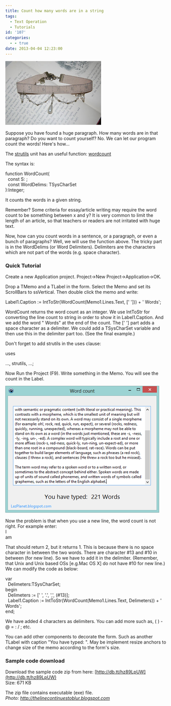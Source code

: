 ```yaml
---
title: Count how many words are in a string
tags:
  - Text Operation
  - Tutorials
id: '107'
categories:
  - - true
date: 2013-04-04 12:23:00
---
```


![](count-words-in-string/necklace-measure-words.jpg)

Suppose you have found a huge paragraph. How many words are in that paragraph? Do you want to count yourself? No. We can let our program count the words! Here's how...
<!-- more -->
  
  
The [strutils](http://www.freepascal.org/docs-html/rtl/strutils/index-5.html) unit has an useful function: [wordcount](http://www.freepascal.org/docs-html/rtl/strutils/wordcount.html)  
  
The syntax is:  

function WordCount(  
  const S: ;  
  const WordDelims: TSysCharSet  
):Integer;

  
It counts the words in a given string.  
  
Remember? Some criteria for essay/article writing may require the word count to be something between x and y? It is very common to limit the length of an article, so that teachers or readers are not irritated with huge text.  
  
Now, how can you count words in a sentence, or a paragraph, or even a bunch of paragraphs? Well, we will use the function above. The tricky part is in the WordDelims (or Word Delimiters). Delimiters are the characters which are not part of the words (e.g. space character).  
  

### Quick Tutorial

Create a new Application project. Project->New Project->Application->OK.  
  
Drop a TMemo and a TLabel in the form. Select the Memo and set its ScrollBars to ssVertical. Then double click the memo and write:  

Label1.Caption := IntToStr(WordCount(Memo1.Lines.Text, \[' '\])) + ' Words';

  
WordCount returns the word count as an integer. We use IntToStr for converting the line count to string in order to show it in Label1.Caption. And we add the word " Words" at the end of the count. The \[' '\] part adds a space character as a delimiter. We could add a TSysCharSet variable and then use this in the delimiter part too. (See the final example.)  
  
Don't forget to add strutils in the uses clause:  

uses  
  
..., strutils, ...;

  
Now Run the Project (F9). Write something in the Memo. You will see the count in the Label.  
  

![](count-words-in-string/wordcount-1.gif)

  
  
Now the problem is that when you use a new line, the word count is not right. For example enter:  
I  
am  
  
That should return 2, but it returns 1. This is because there is no space character in between the two words. There are character #13 and #10 in between (for new line). So we have to add it in the delimiter. (Remember, that Unix and Unix based OSs \[e.g.Mac OS X\] do not have #10 for new line.) We can modify the code as below:  
  

var  
  Delimeters:TSysCharSet;  
begin  
  Delimeters := \[' ', '.', ',', (#13)\];  
  Label1.Caption := IntToStr(WordCount(Memo1.Lines.Text, Delimeters)) + ' Words';  
end; 

  
We have added 4 characters as delimiters. You can add more such as, ( ) - @ = : / ; etc.  
  
You can add other components to decorate the form. Such as another TLabel with caption "You have typed: ". May be implement resize anchors to change size of the memo according to the form's size.  

### Sample code download

Download the sample code zip from here: [http://db.tt/hz89LpUW](http://db.tt/hz89LpUW)  
Size: 671 KB  
  
The zip file contains executable (exe) file.  
_Photo: http://thelinecontinuestoblur.blogspot.com_